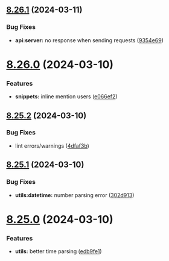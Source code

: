 ## [8.26.1](https://github.com/onesoft-sudo/sudobot/compare/v8.26.0...v8.26.1) (2024-03-11)


### Bug Fixes

* **api:server:** no response when sending requests ([9354e69](https://github.com/onesoft-sudo/sudobot/commit/9354e6904ebb0b4e4a845d354b3c44bb33cb3df9))



# [8.26.0](https://github.com/onesoft-sudo/sudobot/compare/v8.25.2...v8.26.0) (2024-03-10)


### Features

* **snippets:** inline mention users ([e066ef2](https://github.com/onesoft-sudo/sudobot/commit/e066ef2997d6ef4be812e8514486b979a843cadb))



## [8.25.2](https://github.com/onesoft-sudo/sudobot/compare/v8.25.1...v8.25.2) (2024-03-10)


### Bug Fixes

* lint errors/warnings ([4dfaf3b](https://github.com/onesoft-sudo/sudobot/commit/4dfaf3b92fdefdff43158b91944863923f96e5f7))



## [8.25.1](https://github.com/onesoft-sudo/sudobot/compare/v8.25.0...v8.25.1) (2024-03-10)


### Bug Fixes

* **utils:datetime:** number parsing error ([302d913](https://github.com/onesoft-sudo/sudobot/commit/302d9138fc8d304288f1cf10730392d56384f7c3))



# [8.25.0](https://github.com/onesoft-sudo/sudobot/compare/v8.24.5...v8.25.0) (2024-03-10)


### Features

* **utils:** better time parsing ([edb9fe1](https://github.com/onesoft-sudo/sudobot/commit/edb9fe1e7187e3946d12a4783e2de21cb22a091e))



